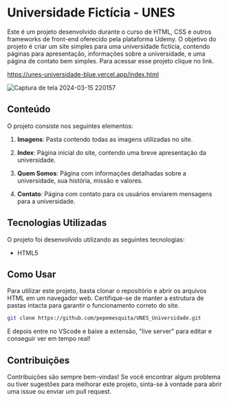 # Universidade Fictícia - UNES

Este é um projeto desenvolvido durante o curso de HTML, CSS e outros frameworks de front-end oferecido pela plataforma Udemy. O objetivo do projeto é criar um site simples para uma universidade fictícia, contendo páginas para apresentação, informações sobre a universidade, e uma página de contato bem simples. Para acessar esse projeto clique no link.


https://unes-universidade-blue.vercel.app/index.html

![Captura de tela 2024-03-15 220157](https://github.com/pepemesquita/UNES_Universidade/assets/81587883/559cb58d-8972-4ad0-b86b-70e8111d303e)

## Conteúdo


O projeto consiste nos seguintes elementos:

1. **Imagens**: Pasta contendo todas as imagens utilizadas no site.

2. **Index**: Página inicial do site, contendo uma breve apresentação da universidade.

3. **Quem Somos**: Página com informações detalhadas sobre a universidade, sua história, missão e valores.

4. **Contato**: Página com contato para os usuários enviarem mensagens para a universidade.

## Tecnologias Utilizadas

O projeto foi desenvolvido utilizando as seguintes tecnologias:

- HTML5

## Como Usar

Para utilizar este projeto, basta clonar o repositório e abrir os arquivos HTML em um navegador web. Certifique-se de manter a estrutura de pastas intacta para garantir o funcionamento correto do site.

```bash
git clone https://github.com/pepemesquita/UNES_Universidade.git
```
E depois entre no VScode e baixe a extensão, "live server" para editar e conseguir ver em tempo real!

## Contribuições

Contribuições são sempre bem-vindas! Se você encontrar algum problema ou tiver sugestões para melhorar este projeto, sinta-se à vontade para abrir uma issue ou enviar um pull request.
